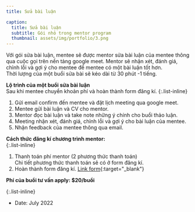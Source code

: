 ```yaml
---
title: Sửa bài luận

caption:
  title: Sửa bài luận
  subtitle: Gói nhỏ trong mentor program
  thumbnail: assets/img/portfolio/3.png
---
```

Với gói sửa bài luận, mentee sẽ được mentor sửa bài luận của mentee thông qua cuộc gọi trên nền tảng google meet. Mentor sẽ nhận xét, đánh giá, chỉnh lỗi và gợi ý cho mentee để mentee có một bài luận tốt hơn. 
<br/> Thời lượng của một buổi sửa bài sẽ kéo dài từ 30 phút -1 tiếng. 

**Lộ trình của một buổi sửa bài luận** 
<br/>Sau khi mentee chuyển khoản phí và hoàn thành form đăng kí. 
{:.list-inline}
1. Gửi email confirm đến mentee và đặt lịch meeting qua google meet.
2. Mentee gửi bài luận và CV cho mentor. 
3. Mentor đọc bài luận và take note những ý chính cho buổi thảo luận. 
4. Meeting nhận xét, đánh giá, chỉnh lỗi và gợi ý cho bài luận của mentee. 
5. Nhận feedback của mentee thông qua email.

**Cách thức đăng kí chương trình mentor:**  
{:.list-inline}
1. Thanh toán phí mentor (2 phương thức thanh toán)
  <br/> Chi tiết phương thức thanh toán sẽ có ở form đăng kí. 
2. Hoàn thành form đăng kí. [Link form](https://forms.gle/vb5613wWEQbNrDnU6){:target="_blank"}

**Phí của buổi tư vấn apply: $20/buổi**

{:.list-inline}
- Date: July 2022


